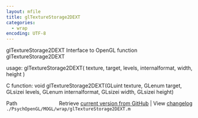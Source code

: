 ```yaml
---
layout: mfile
title: glTextureStorage2DEXT
categories:
  - wrap
encoding: UTF-8
---
```


glTextureStorage2DEXT  Interface to OpenGL function glTextureStorage2DEXT

usage:  glTextureStorage2DEXT\( texture, target, levels, internalformat, width, height \)

C function:  void glTextureStorage2DEXT\(GLuint texture, GLenum target, GLsizei levels, GLenum internalformat, GLsizei width, GLsizei height\)


<div class="code_header" style="text-align:right;">
  <span style="float:left;">Path&nbsp;&nbsp;</span> <span class="counter">Retrieve <a href=
  "https://raw.github.com/Psychtoolbox-3/Psychtoolbox-3/beta/./PsychOpenGL/MOGL/wrap/glTextureStorage2DEXT.m">current version from GitHub</a> | View <a href=
  "https://github.com/Psychtoolbox-3/Psychtoolbox-3/commits/beta/./PsychOpenGL/MOGL/wrap/glTextureStorage2DEXT.m">changelog</a></span>
</div>
<div class="code">
  <code>./PsychOpenGL/MOGL/wrap/glTextureStorage2DEXT.m</code>
</div>
